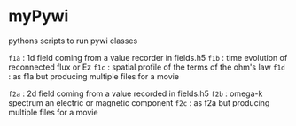 # myPywi
pythons scripts to run pywi classes


`f1a` : 1d field coming from a value recorder in fields.h5
`f1b` : time evolution of reconnected flux or Ez
`f1c` : spatial profile of the terms of the ohm's law
`f1d` : as f1a but producing multiple files for a movie

`f2a` : 2d field coming from a value recorded in fields.h5
`f2b` : omega-k spectrum an electric or magnetic component
`f2c` : as f2a but producing multiple files for a movie

